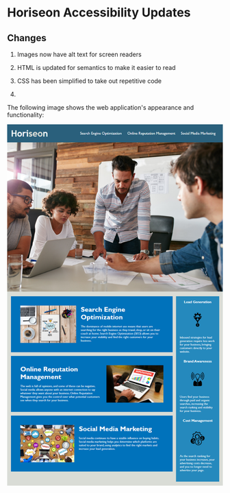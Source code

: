 # Horiseon Accessibility Updates

## Changes

1. Images now have alt text for screen readers

2. HTML is updated for semantics to make it easier to read

3. CSS has been simplified to take out repetitive code

4. 


The following image shows the web application's appearance and functionality:

![The Horiseon webpage includes a navigation bar, a header image, and cards with text and images at the bottom of the page.](./Assets/01-html-css-git-homework-demo.png)

